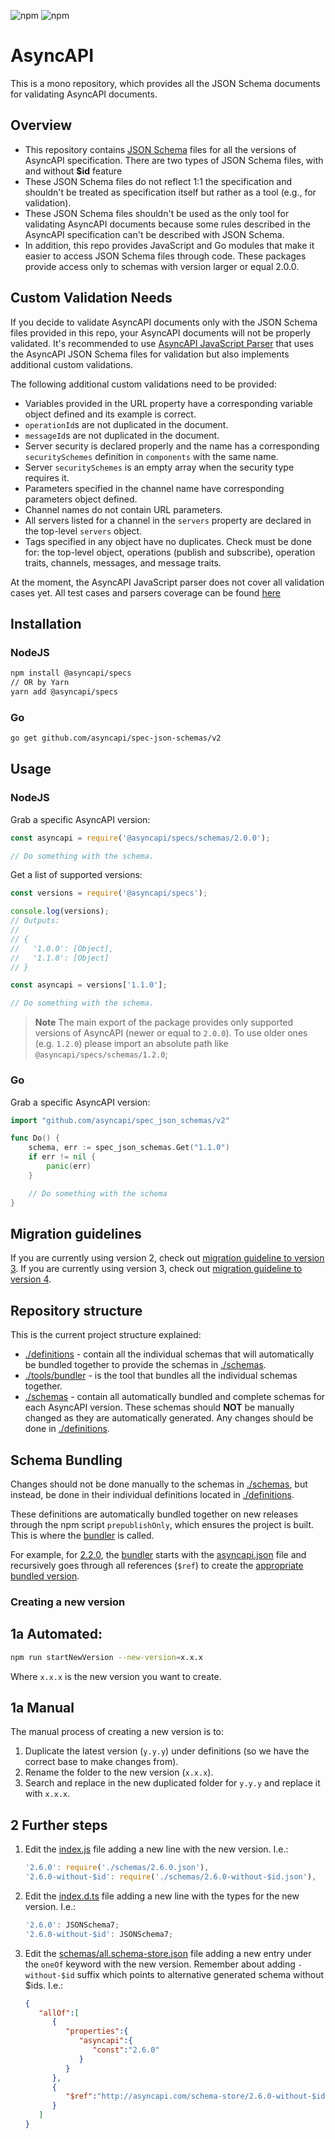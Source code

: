 ![npm](https://img.shields.io/npm/v/@asyncapi/specs?style=for-the-badge) ![npm](https://img.shields.io/npm/dt/@asyncapi/specs?style=for-the-badge)

# AsyncAPI

This is a mono repository, which provides all the JSON Schema documents for validating AsyncAPI documents.

## Overview

* This repository contains [JSON Schema](https://json-schema.org) files for all the versions of AsyncAPI specification. There are two types of JSON Schema files, with and without **$id** feature 
* These JSON Schema files do not reflect 1:1 the specification and shouldn't be treated as specification itself but rather as a tool (e.g., for validation).
* These JSON Schema files shouldn't be used as the only tool for validating AsyncAPI documents because some rules described in the AsyncAPI specification can't be described with JSON Schema.
* In addition, this repo provides JavaScript and Go modules that make it easier to access JSON Schema files through code. These packages provide access only to schemas with version larger or equal 2.0.0.

## Custom Validation Needs

If you decide to validate AsyncAPI documents only with the JSON Schema files provided in this repo, your AsyncAPI documents will not be properly validated.
It's recommended to use [AsyncAPI JavaScript Parser](https://github.com/asyncapi/parser-js) that uses the AsyncAPI JSON Schema files for validation but also implements additional custom validations.
 
The following additional custom validations need to be provided:

* Variables provided in the URL property have a corresponding variable object defined and its example is correct.
* `operationId`s are not duplicated in the document.
* `messageId`s are not duplicated in the document.
* Server security is declared properly and the name has a corresponding `securitySchemes` definition in `components` with the same name.
* Server `securitySchemes` is an empty array when the security type requires it.
* Parameters specified in the channel name have corresponding parameters object defined.
* Channel names do not contain URL parameters.
* All servers listed for a channel in the `servers` property are declared in the top-level `servers` object.
* Tags specified in any object have no duplicates. Check must be done for: the top-level object, operations (publish and subscribe), operation traits, channels, messages, and message traits.
 
At the moment, the AsyncAPI JavaScript parser does not cover all validation cases yet.
All test cases and parsers coverage can be found [here](https://asyncapi.github.io/tck/)

## Installation

### NodeJS

```bash
npm install @asyncapi/specs
// OR by Yarn
yarn add @asyncapi/specs
```

### Go

```bash
go get github.com/asyncapi/spec-json-schemas/v2
```

## Usage

### NodeJS

Grab a specific AsyncAPI version:

```js
const asyncapi = require('@asyncapi/specs/schemas/2.0.0');

// Do something with the schema.
```

Get a list of supported versions:

```js
const versions = require('@asyncapi/specs');

console.log(versions);
// Outputs:
//
// {
//   '1.0.0': [Object],
//   '1.1.0': [Object]
// }

const asyncapi = versions['1.1.0'];

// Do something with the schema.
```

> **Note**
> The main export of the package provides only supported versions of AsyncAPI (newer or equal to `2.0.0`). To use older ones (e.g. `1.2.0`) please import an absolute path like `@asyncapi/specs/schemas/1.2.0`;

### Go

Grab a specific AsyncAPI version:

```go
import "github.com/asyncapi/spec_json_schemas/v2"

func Do() {
    schema, err := spec_json_schemas.Get("1.1.0")
    if err != nil {
        panic(err)
    }

    // Do something with the schema
}
```

## Migration guidelines

If you are currently using version 2, check out [migration guideline to version 3](./migrations/migrate-to-version-3.md).
If you are currently using version 3, check out [migration guideline to version 4](./migrations/migrate-to-version-4.md).

## Repository structure

This is the current project structure explained:

- [./definitions](./definitions) - contain all the individual schemas that will automatically be bundled together to provide the schemas in [./schemas](./schemas).
- [./tools/bundler](./tools/bundler) - is the tool that bundles all the individual schemas together.
- [./schemas](./schemas) - contain all automatically bundled and complete schemas for each AsyncAPI version. These schemas should **NOT** be manually changed as they are automatically generated. Any changes should be done in [./definitions](./definitions).

## Schema Bundling

Changes should not be done manually to the schemas in [./schemas](./schemas), but instead, be done in their individual definitions located in [./definitions](./definitions).

These definitions are automatically bundled together on new releases through the npm script `prepublishOnly`, which ensures the project is built. This is where the [bundler](./tools/bundler) is called. 

For example, for [2.2.0](./definitions/2.2.0), the [bundler](./tools/bundler/index.js) starts with the [asyncapi.json](definitions/2.2.0/asyncapi.json) file and recursively goes through all references (`$ref`) to create the [appropriate bundled version](./schemas/2.2.0.json).

### Creating a new version

## 1a Automated:

```bash
npm run startNewVersion --new-version=x.x.x
```

Where `x.x.x` is the new version you want to create.

## 1a Manual

The manual process of creating a new version is to:
1. Duplicate the latest version (`y.y.y`) under definitions (so we have the correct base to make changes from). 
1. Rename the folder to the new version (`x.x.x`).
1. Search and replace in the new duplicated folder for `y.y.y` and replace it with `x.x.x`.

## 2 Further steps

1. Edit the [index.js](./index.js) file adding a new line with the new version. I.e.:
   ```js
   '2.6.0': require('./schemas/2.6.0.json'),
   '2.6.0-without-$id': require('./schemas/2.6.0-without-$id.json'),
   ```
1. Edit the [index.d.ts](./index.d.ts) file adding a new line with the types for the new version. I.e.:
   ```js
   '2.6.0': JSONSchema7;
   '2.6.0-without-$id': JSONSchema7;
   ```
1. Edit the [schemas/all.schema-store.json](./schemas/all.schema-store.json) file adding a new entry under the `oneOf` keyword with the new version. Remember about adding `-without-$id` suffix which points to alternative generated schema without $ids. I.e.:

    ```json
    {
       "allOf":[
          {
             "properties":{
                "asyncapi":{
                   "const":"2.6.0"
                }
             }
          },
          {
             "$ref":"http://asyncapi.com/schema-store/2.6.0-without-$id.json"
          }
       ]
    }
    ```